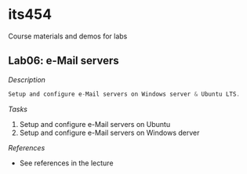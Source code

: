 # its454
Course materials and demos for labs


## Lab06: e-Mail servers

_Description_
```c
Setup and configure e-Mail servers on Windows server & Ubuntu LTS.
```

_Tasks_
1. Setup and configure e-Mail servers on Ubuntu
2. Setup and configure e-Mail servers on Windows derver



_References_
* See references in the lecture


